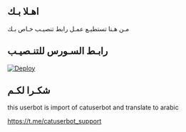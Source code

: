 ## اهـلا بـك
مـن هـنا تستطيـع عمـل رابط تنصيـب خـاص بـك

## رابـط السـورس للتنـصيـب

[![Deploy](https://www.herokucdn.com/deploy/button.svg)](https://heroku.com/deploy?template=https://github.com/veu99/jmthon)

## شكـرا لكـم 


this userbot is import of catuserbot and translate to arabic

https://t.me/catuserbot_support
